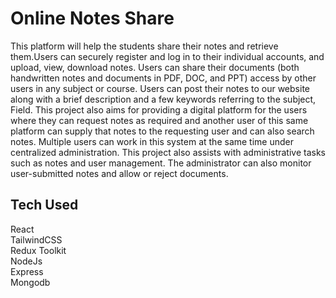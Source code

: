 
# Online Notes Share

This platform will help the students share their notes and retrieve them.Users can securely register and log in to their individual accounts, and upload, view, download notes. Users can share their documents (both handwritten notes and documents in PDF, DOC, and PPT) access by other users in any subject or course. Users can post their notes to our website along with a brief description and a few keywords referring to the subject, Field. This project also aims for providing a digital platform for the users where they can request notes as required and another user of this same platform can supply that notes to the requesting user and can also search notes. Multiple users can work in this system at the same time under centralized administration. This project also assists with administrative tasks such as notes and user management. The administrator can also monitor user-submitted notes and allow or reject documents. 


## Tech Used

React  
TailwindCSS  
Redux Toolkit  
NodeJs  
Express  
Mongodb


